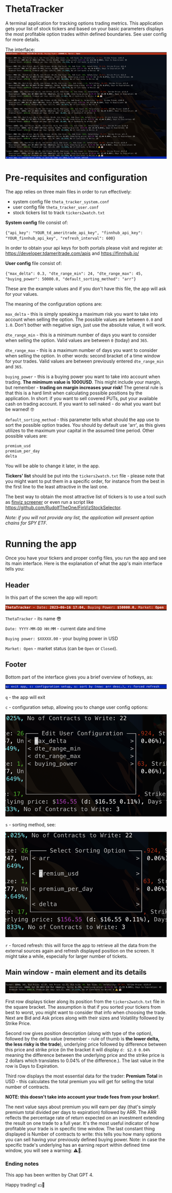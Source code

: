 # ThetaTracker
A terminal application for tracking options trading metrics.
This application gets your list of stock tickers and based on your basic parameters displays the most profitable option trades within defined boundaries.
See user config for more details.

The interface:
![theta-tracker-interface.png](resources%2Ftheta-tracker-interface.png)

# Pre-requisites and configuration
The app relies on three main files in order to run effectively:
* system config file `theta_tracker_system.conf`
* user config file `theta_tracker_user.conf`
* stock tickers list to track `tickers2watch.txt`

**System config** file consist of:

`{"api_key": "YOUR_td_ameritrade_api_key", "finnhub_api_key": "YOUR_finnhub_api_key", "refresh_interval": 600}`

In order to obtain your api keys for both portals please visit and register at:
https://developer.tdameritrade.com/apis
and
https://finnhub.io/

**User config** file consist of:

`{"max_delta": 0.3, "dte_range_min": 24, "dte_range_max": 45, "buying_power": 50000.0, "default_sorting_method": "arr"}`

These are the example values and if you don't have this file, the app will ask for your values.

The meaning of the configuration options are:

`max_delta` - this is simply speaking a maximum risk you want to take into account when selling the option. The possible values are between `0.0` and `1.0`. Don't bother with negative sign, just use the absolute value, it will work.

`dte_range_min` - this is a minimum number of days you want to consider when selling the option. Valid values are between `0` (today) and `365`.

`dte_range_max` - this is a maximum number of days you want to consider when selling the option. In other words: second bracket of a time window for your trades. Valid values are between previously entered `dte_range_min` and `365`.

`buying_power` - this is a buying power you want to take into account when trading. **The minimum value is 1000USD**. This might include your margin, but remember - **trading on margin increases your risk!**
The general rule is that this is a hard limit when calculating possible positions by the application. In short: if you want to sell covered PUTs, put your available cash on trading account. If you want to sell naked - do what you want but be warned! 🤓

`default_sorting_method` - this parameter tells what should the app use to sort the possible option trades. You should by default use 'arr', as this gives utilizes to the maximum your capital in the assumed time period. Other possible values are: 

    premium_usd
    premium_per_day
    delta

You will be able to change it later, in the app.

**Tickers' list** should be put into the `tickers2watch.txt` file - please note that you might want to put them in a specific order, for instance from the best in the first line to the least attractive in the last one.

The best way to obtain the most attractive list of tickers is to use a tool such as [finviz screener](https://finviz.com/screener.ashx) or even run a script like https://github.com/RudolfTheOne/FinVizStockSelector.

_Note: if you will not provide any list, the application will present option chains for SPY ETF._

# Running the app
Once you have your tickers and proper config files, you run the app and see its main interface.
Here is the explanation of what the app's main interface tells you:
## Header
In this part of the screen the app will report:

![header.png](resources%2Fheader.png)

`ThetaTracker` - its name 😎

`Date: YYYY-MM-DD HH:MM` - current date and time

`Buying power: $XXXXX.00` - your buying power in USD

`Market: Open` - market status (can be `Open` or `Closed`).

## Footer
Bottom part of the interface gives you a brief overview of hotkeys, as:

![footer.png](resources%2Ffooter.png)

`q` - the app will exit

`c` - configuration setup, allowing you to change user config options:

![config.png](resources%2Fconfig.png)

`s` - sorting method, see:

![sorting.png](resources%2Fsorting.png)

`r` - forced refresh: this will force the app to retrieve all the data from the external sources again and refresh displayed position on the screen. It might take a while, especially for larger number of tickets.

## Main window - main element and its details

![position.png](resources%2Fposition.png)

First row displays ticker along its position from the `tickers2watch.txt` file in the square 
bracket. 
The assumption is that if you sorted your tickers from best to worst, you might want to 
consider that info when choosing the trade. Next are Bid and Ask prices along with their 
sizes and Volatility followed by Strike Price.

Second row gives position description (along with type of the option), followed by the delta 
value (remember - rule of thumb is **the lower delta, the less risky is the trade**), 
underlying price followed by difference between this price and strike price (in the 
bracket it will display `d: $2.0 0.04%` meaning the difference between the underlying price 
and the strike price is 2 dollars which translates to 0.04% of the difference.). The last 
value in the row is Days to Expiration.

Third row displays the most essential data for the trader: **Premium Total** in USD - this 
calculates the total premium you will get for selling the total number of contracts.

**NOTE: this doesn't take into account your trade fees from your broker!**. 

The next value says about premium you will earn per day (that's simply premium total 
divided per days to expiration) followed by ARR. The ARR reflects the percentage rate of return 
expected on an investment extending the result on one trade to a full year. It's the most 
useful indicator of how profitable your trade is in specific time window.
The last constant thing displayed is Number of contracts to write: this tells you how many options you can sell having your previously defined buying power.
Note: in case the specific trade's underlying has an earning report within defined time window, you will see a warning: ⚠️📆.

### Ending notes
This app has been written by Chat GPT 4.

Happy trading! 💵💪